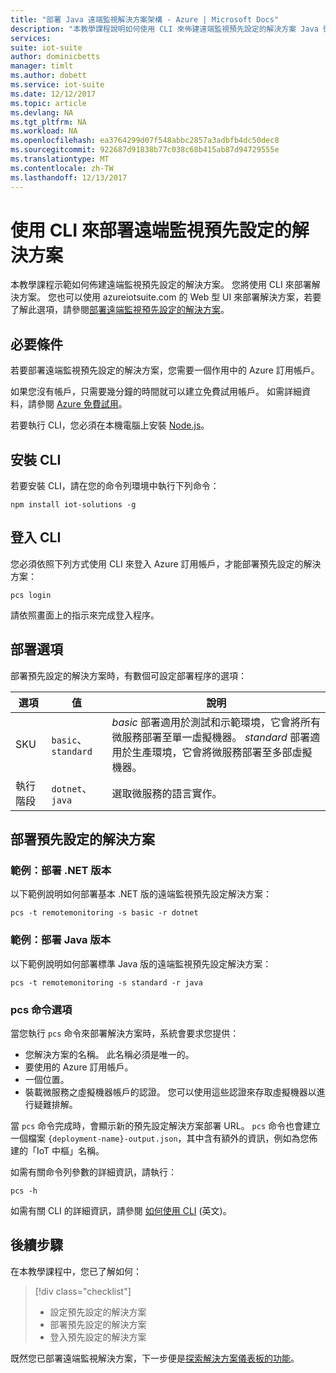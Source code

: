 ```yaml
---
title: "部署 Java 遠端監視解決方案架構 - Azure | Microsoft Docs"
description: "本教學課程說明如何使用 CLI 來佈建遠端監視預先設定的解決方案 Java 微服務。"
services: 
suite: iot-suite
author: dominicbetts
manager: timlt
ms.author: dobett
ms.service: iot-suite
ms.date: 12/12/2017
ms.topic: article
ms.devlang: NA
ms.tgt_pltfrm: NA
ms.workload: NA
ms.openlocfilehash: ea3764299d07f548abbc2857a3adbfb4dc50dec8
ms.sourcegitcommit: 922687d91838b77c038c68b415ab87d94729555e
ms.translationtype: MT
ms.contentlocale: zh-TW
ms.lasthandoff: 12/13/2017
---
```

# <a name="deploy-the-remote-monitoring-preconfigured-solution-using-the-cli"></a>使用 CLI 來部署遠端監視預先設定的解決方案

本教學課程示範如何佈建遠端監視預先設定的解決方案。 您將使用 CLI 來部署解決方案。 您也可以使用 azureiotsuite.com 的 Web 型 UI 來部署解決方案，若要了解此選項，請參閱[部署遠端監視預先設定的解決方案](iot-suite-remote-monitoring-deploy.md)。

## <a name="prerequisites"></a>必要條件

若要部署遠端監視預先設定的解決方案，您需要一個作用中的 Azure 訂用帳戶。

如果您沒有帳戶，只需要幾分鐘的時間就可以建立免費試用帳戶。 如需詳細資料，請參閱 [Azure 免費試用](http://azure.microsoft.com/pricing/free-trial/)。

若要執行 CLI，您必須在本機電腦上安裝 [Node.js](https://nodejs.org/)。

## <a name="install-the-cli"></a>安裝 CLI

若要安裝 CLI，請在您的命令列環境中執行下列命令：

```cmd/sh
npm install iot-solutions -g
```

## <a name="sign-in-to-the-cli"></a>登入 CLI

您必須依照下列方式使用 CLI 來登入 Azure 訂用帳戶，才能部署預先設定的解決方案：

```cmd/sh
pcs login
```

請依照畫面上的指示來完成登入程序。

## <a name="deployment-options"></a>部署選項

部署預先設定的解決方案時，有數個可設定部署程序的選項：

| 選項 | 值 | 說明 |
| ------ | ------ | ----------- |
| SKU    | `basic`、`standard` | _basic_ 部署適用於測試和示範環境，它會將所有微服務部署至單一虛擬機器。 _standard_ 部署適用於生產環境，它會將微服務部署至多部虛擬機器。 |
| 執行階段 | `dotnet`、`java` | 選取微服務的語言實作。 |

## <a name="deploy-the-preconfigured-solution"></a>部署預先設定的解決方案

### <a name="example-deploy-net-version"></a>範例：部署 .NET 版本

以下範例說明如何部署基本 .NET 版的遠端監視預先設定解決方案：

```cmd/sh
pcs -t remotemonitoring -s basic -r dotnet
```

### <a name="example-deploy-java-version"></a>範例：部署 Java 版本

以下範例說明如何部署標準 Java 版的遠端監視預先設定解決方案：

```cmd/sh
pcs -t remotemonitoring -s standard -r java
```

### <a name="pcs-command-options"></a>pcs 命令選項

當您執行 `pcs` 命令來部署解決方案時，系統會要求您提供：

- 您解決方案的名稱。 此名稱必須是唯一的。
- 要使用的 Azure 訂用帳戶。
- 一個位置。
- 裝載微服務之虛擬機器帳戶的認證。 您可以使用這些認證來存取虛擬機器以進行疑難排解。

當 `pcs` 命令完成時，會顯示新的預先設定解決方案部署 URL。 `pcs` 命令也會建立一個檔案 `{deployment-name}-output.json`，其中含有額外的資訊，例如為您佈建的「IoT 中樞」名稱。

如需有關命令列參數的詳細資訊，請執行：

```cmd/sh
pcs -h
```

如需有關 CLI 的詳細資訊，請參閱 [如何使用 CLI](https://github.com/Azure/pcs-cli/blob/master/README.md) \(英文\)。

## <a name="next-steps"></a>後續步驟

在本教學課程中，您已了解如何：

> [!div class="checklist"]
> * 設定預先設定的解決方案
> * 部署預先設定的解決方案
> * 登入預先設定的解決方案

既然您已部署遠端監視解決方案，下一步便是[探索解決方案儀表板的功能](./iot-suite-remote-monitoring-deploy.md)。

<!-- Next tutorials in the sequence -->